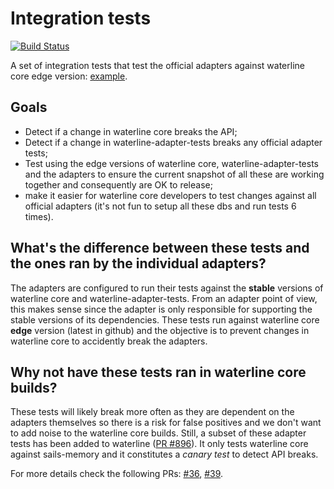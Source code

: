 Integration tests
==========================
[![Build Status](https://travis-ci.org/balderdashy/waterline-adapter-tests.svg?branch=master)](https://travis-ci.org/balderdashy/waterline-adapter-tests)

A set of integration tests that test the official adapters against waterline core edge version: [example](https://travis-ci.org/balderdashy/waterline-adapter-tests/jobs/56168135#L1326).


## Goals

 * Detect if a change in waterline core breaks the API;
 * Detect if a change in waterline-adapter-tests breaks any official adapter tests;
 * Test using the edge versions of waterline core, waterline-adapter-tests and the adapters to ensure the current snapshot of all these are working together and consequently are OK to release;
 * make it easier for waterline core developers to test changes against all official adapters (it's not fun to setup all these dbs and run tests 6 times).


## What's the difference between these tests and the ones ran by the individual adapters?

The adapters are configured to run their tests against the **stable** versions of waterline core and waterline-adapter-tests. From an adapter point of view, this makes sense since the adapter is only responsible for supporting the stable versions of its dependencies. These tests run against waterline core **edge** version (latest in github) and the objective is to prevent changes in waterline core to accidently break the adapters.


## Why not have these tests ran in waterline core builds?

These tests will likely break more often as they are dependent on the adapters themselves so there is a risk for false positives and we don't want to add noise to the waterline core builds. Still, a subset of these adapter tests has been added to waterline ([PR #896](https://github.com/balderdashy/waterline/pull/896)). It only tests waterline core against sails-memory and it constitutes a *canary test* to detect API breaks.


For more details check the following PRs: [#36](https://github.com/balderdashy/waterline-adapter-tests/pull/36), [#39](https://github.com/balderdashy/waterline-adapter-tests/pull/39).
